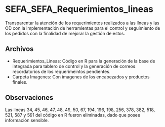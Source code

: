 # SEFA_SEFA_Requerimientos_lineas
Transparentar la atención de los requerimientos realizados a las líneas y las OD con la implementación de herramientas para el control y seguimiento de los pedidos con la finalidad de mejorar la gestión de estos.

## Archivos
- Requerimientos_Lineas: Código en R para la generación de la base de integrada para tablero de control y la generación de correos recordatorios de los requerimeintos pendientes.
- Carpeta Imagenes: Con imagenes de los encabezados y productos finales.

## Observaciones
Las lineas 34, 45, 46, 47, 48, 49, 50, 67, 194, 196, 198, 256, 378, 382, 518, 521, 587 y 591 del código en R fueron eliminadas, dado que posee información sensible.

